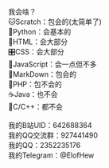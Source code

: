 我会啥？<br>
🐱Scratch：包会的(太简单了)<br>
🐍Python：会基本的<br>
📕HTML：会大部分<br>
🎛️CSS：会大部分<br>
🔑JavaScript：会一点但不多<br>
📜MarkDown：包会的<br>
🐘PHP：包不会的<br>
☕Java：也不会<br>
🌿C/C++：都不会<br>
<br>
我的B站UID：642688364<br>
我的QQ交流群：927441490<br>
我的QQ：2352235176<br>
我的Telegram：@ElofHew<br>
<br>
